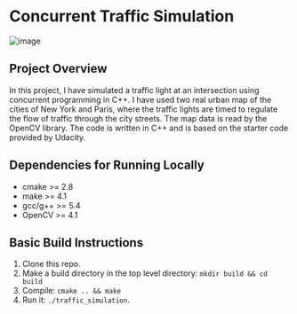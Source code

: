 # Concurrent Traffic Simulation
![image](https://github.com/1neskk/TrafficSimulation/assets/113075816/9799fe2e-04c3-4724-b4a0-5cade92b395e)
## Project Overview
In this project, I have simulated a traffic light at an intersection using concurrent programming in C++. I have used two real urban map of the cities of New York and Paris, where the traffic lights are timed to regulate the flow of traffic through the city streets. The map data is read by the OpenCV library. The code is written in C++ and is based on the starter code provided by Udacity. 

## Dependencies for Running Locally
* cmake >= 2.8
* make >= 4.1
* gcc/g++ >= 5.4
* OpenCV >= 4.1

## Basic Build Instructions
1. Clone this repo.
2. Make a build directory in the top level directory: `mkdir build && cd build`
3. Compile: `cmake .. && make`
4. Run it: `./traffic_simulation`.
